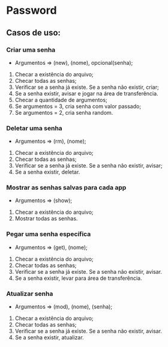 # Password

## Casos de uso:
### Criar uma senha 
* Argumentos => (new), (nome), opcional(senha);
1. Checar a existência do arquivo;
1. Checar todas as senhas;
1. Verificar se a senha já existe. Se a senha não existir, criar;
1. Se a senha existir, avisar e jogar na área de transferência.
1. Checar a quantidade de argumentos;
1. Se argumentos = 3, cria senha com valor passado;
1. Se argumentos = 2, cria senha random.

### Deletar uma senha 
* Argumentos => (rm), (nome);
1. Checar a existência do arquivo;
1. Checar todas as senhas;
1. Verificar se a senha já existe. Se a senha não existir, avisar;
1. Se a senha existir, deletar.

### Mostrar as senhas salvas para cada app
* Argumentos => (show);
1. Checar a existência do arquivo;
1. Mostrar todas as senhas.

### Pegar uma senha específica
* Argumentos => (get), (nome);
1. Checar a existência do arquivo;
1. Checar todas as senhas;
1. Verificar se a senha já existe. Se a senha não existir, avisar.
1. Se a senha existir, levar para área de transferência.

### Atualizar senha
* Argumentos => (mod), (nome), (senha);
1. Checar a existência do arquivo;
1. Checar todas as senhas;
1. Verificar se a senha já existe. Se a senha não existir, avisar.
1. Se a senha existir, atualizar.